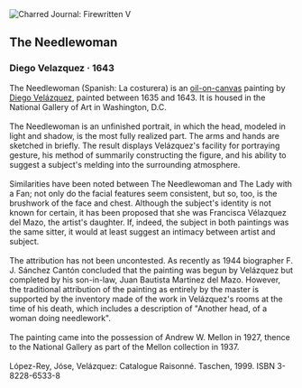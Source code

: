 <div class="artwork-of-the-day">
  <div class="container">
    <div class="img-wrapper">
      <img
        src="https://uploads7.wikiart.org/images/diego-velazquez/the-needlewoman-1643.jpg!Large.jpg"
        alt="Charred Journal: Firewritten V" />
    </div>
    <div class="artwork-detail">
      <div class="artwork-origin"> 
        <h2 class="artwork-name">The Needlewoman</h2>
        <h3 class="artist">
          Diego Velazquez
                    ·  1643
        </h3>
      </div>
      <p class="description">
        <span class="artwork-description-text ng-binding" ng-bind-html="viewModel.ArtworkOfTheDay.Description | unsafe">The Needlewoman (Spanish: La costurera) is an <a target="_blank" href="/en/paintings-by-media/oil-on-sacking">oil-on-canvas</a> painting by <a target="_blank" href="/en/diego-velazquez">Diego Velázquez</a>, painted between 1635 and 1643. It is housed in the National Gallery of Art in Washington, D.C.
<br>
<br>The Needlewoman is an unfinished portrait, in which the head, modeled in light and shadow, is the most fully realized part. The arms and hands are sketched in briefly. The result displays Velázquez's facility for portraying gesture, his method of summarily constructing the figure, and his ability to suggest a subject's melding into the surrounding atmosphere.
<br>
<br>Similarities have been noted between The Needlewoman and The Lady with a Fan; not only do the facial features seem consistent, but so, too, is the brushwork of the face and chest. Although the subject's identity is not known for certain, it has been proposed that she was Francisca Vélazquez del Mazo, the artist's daughter. If, indeed, the subject in both paintings was the same sitter, it would at least suggest an intimacy between artist and subject.
<br>
<br>The attribution has not been uncontested. As recently as 1944 biographer F. J. Sánchez Cantón concluded that the painting was begun by Velázquez but completed by his son-in-law, Juan Bautista Martinez del Mazo. However, the traditional attribution of the painting as entirely by the master is supported by the inventory made of the work in Velázquez's rooms at the time of his death, which includes a description of "Another head, of a woman doing needlework".
<br>
<br>The painting came into the possession of Andrew W. Mellon in 1927, thence to the National Gallery as part of the Mellon collection in 1937.
<br>
<br>López-Rey, Jóse, Velázquez: Catalogue Raisonné. Taschen, 1999. ISBN&nbsp;3-8228-6533-8</span>
                        <div class="text-shadow-container" ng-show="showShadow" style=""></div>
      </p>
    </div>
  </div>

</div>
